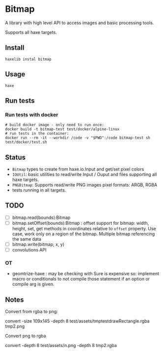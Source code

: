 # Bitmap

A library with high level API to access images and basic processing tools.

Supports all haxe targets.

## Install

```
haxelib instal bitmap
```

## Usage

```
haxe
```

## Run tests

### Run tests with docker

```
# build docker image - only need to run once:
docker build -t bitmap-test test/docker/alpine-linux
# run tests in the container:
docker run --rm -it --workdir /code -v "$PWD":/code bitmap-test sh test/docker/test.sh 
```

## Status

 * `Bitmap` types to create from haxe.io.Input and get/set pixel colors
 * `IOUtil`: basic utilities to read/write Input / Ouput and files supporting all haxe targets.
 * `PNGBitmap`: Supports read/write PNG images pixel formats: ARGB, RGBA
 * tests running in all targets.

## TODO

- [ ] bitmap.read(bounds):Bitmap
- [ ] bitmap.setOffset(bounds):Bitmap : offset support for bitmap: width, height, set, get methods in coordinates relative to `offset` property. Use case, work only on a region of the bitmap. Multiple bitmap referencing the same data
- [ ] bitmap.write(bitmap, x, y)
- [ ] convolutions API

### OT

 * geomtrize-haxe : may be checking with Sure is expensive so: implement macro or conditionals to not compile those statement if an option or compile arg is given.

## Notes

Convert from rgba to png:

convert -size 109x145 -depth 8 test/assets/tmptestdrawRectangle.rgba tmp2.png

Convert png to rgba

convert -depth 8 test/assets/n.png -depth 8 tmp2.rgba


